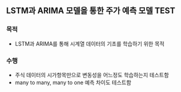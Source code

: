 ## LSTM과 ARIMA 모델을 통한 주가 예측 모델 TEST

### 목적
- LSTM과 ARIMA를 통해 시계열 데이터의 기초를 학습하기 위한 목적

### 수행
- 주식 데이터의 시가항목만으로 변동성을 어느정도 학습하는지 테스트함
- many to many, many to one 예측 차이도 테스트함
